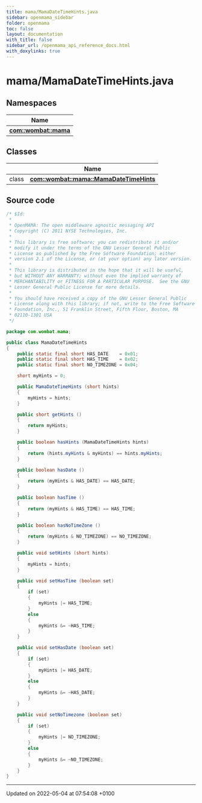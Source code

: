 ```yaml
---
title: mama/MamaDateTimeHints.java
sidebar: openmama_sidebar
folder: openmama
toc: false
layout: documentation
with_title: false
sidebar_url: /openmama_api_reference_docs.html
with_doxylinks: true
---
```


# mama/MamaDateTimeHints.java



## Namespaces

| Name           |
| -------------- |
| **[com::wombat::mama](namespacecom_1_1wombat_1_1mama.html)**  |

## Classes

|                | Name           |
| -------------- | -------------- |
| class | **[com::wombat::mama::MamaDateTimeHints](classcom_1_1wombat_1_1mama_1_1MamaDateTimeHints.html)**  |




## Source code

```java
/* $Id:
 *
 * OpenMAMA: The open middleware agnostic messaging API
 * Copyright (C) 2011 NYSE Technologies, Inc.
 *
 * This library is free software; you can redistribute it and/or
 * modify it under the terms of the GNU Lesser General Public
 * License as published by the Free Software Foundation; either
 * version 2.1 of the License, or (at your option) any later version.
 *
 * This library is distributed in the hope that it will be useful,
 * but WITHOUT ANY WARRANTY; without even the implied warranty of
 * MERCHANTABILITY or FITNESS FOR A PARTICULAR PURPOSE.  See the GNU
 * Lesser General Public License for more details.
 *
 * You should have received a copy of the GNU Lesser General Public
 * License along with this library; if not, write to the Free Software
 * Foundation, Inc., 51 Franklin Street, Fifth Floor, Boston, MA
 * 02110-1301 USA
 */

package com.wombat.mama;

public class MamaDateTimeHints
{
    public static final short HAS_DATE    = 0x01;
    public static final short HAS_TIME    = 0x02;
    public static final short NO_TIMEZONE = 0x04;

    short myHints = 0;

    public MamaDateTimeHints (short hints)
    {
        myHints = hints;
    }

    public short getHints ()
    {
        return myHints;
    }

    public boolean hasHints (MamaDateTimeHints hints)
    {
        return (hints.myHints & myHints) == hints.myHints;
    }

    public boolean hasDate ()
    {
        return (myHints & HAS_DATE) == HAS_DATE;
    }

    public boolean hasTime ()
    {
        return (myHints & HAS_TIME) == HAS_TIME;
    }

    public boolean hasNoTimeZone ()
    {
        return (myHints & NO_TIMEZONE) == NO_TIMEZONE;
    }

    public void setHints (short hints)
    {
        myHints = hints;
    }

    public void setHasTime (boolean set)
    {
        if (set)
        {
            myHints |= HAS_TIME;
        }
        else
        {
            myHints &= ~HAS_TIME;
        }
    }

    public void setHasDate (boolean set)
    {
        if (set)
        {
            myHints |= HAS_DATE;
        }
        else
        {
            myHints &= ~HAS_DATE;
        }
    }

    public void setNoTimezone (boolean set)
    {
        if (set)
        {
            myHints |= NO_TIMEZONE;
        }
        else
        {
            myHints &= ~NO_TIMEZONE;
        }
    }
}
```


-------------------------------

Updated on 2022-05-04 at 07:54:08 +0100
